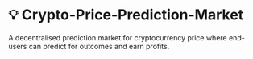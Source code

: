 # :bulb: Crypto-Price-Prediction-Market
A decentralised prediction market for cryptocurrency price where end-users can predict for outcomes and earn profits.


